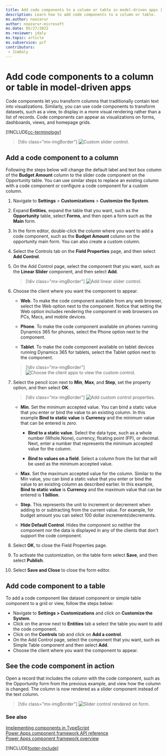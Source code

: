```yaml
---
title: Add code components to a column or table in model-driven apps | Microsoft Docs
description: Learn how to add code components to a column or table.
ms.author: noazarur
author: noazarur-microsoft
ms.date: 05/27/2022
ms.reviewer: jdaly
ms.topic: article
ms.subservice: pcf
contributors:
 - JimDaly
---
```


# Add code components to a column or table in model-driven apps

Code components let you transform columns that traditionally contain text into visualizations. Similarly, you can use code components to transform datasets, such as a view, to display in a more visual rendering rather than a list of records. Code components can appear as visualizations on forms, dashboards, views, and homepage grids. 

[!INCLUDE[cc-terminology](../data-platform/includes/cc-terminology.md)]

   > [!div class="mx-imgBorder"] 
   > ![Custom slider control.](../../maker/model-driven-apps/media/slider-control.PNG "Custom slider control ")

## Add a code component to a column

Following the steps below will change the default label and text box column of the **Budget Amount** column to the slider code component on the Opportunity table. You can use similar steps to replace an existing column with a code component or configure a code component for a custom column.

1. Navigate to **Settings** > **Customizations** > **Customize the System**.

2. Expand **Entities**, expand the table that you want, such as the **Opportunity** table, select **Forms**, and then open a form such as the **Main** form.

3. In the form editor, double-click the column where you want to add a code component, such as the **Budget Amount** column on the opportunity main form. You can also create a custom column.

4. Select the Controls tab on the **Field Properties** page, and then select **Add Control**.

5. On the Add Control page, select the component that you want, such as the **Linear Slider** component, and then select **Add**.

   > [!div class="mx-imgBorder"] 
   > ![Add linear slider control.](../../maker/model-driven-apps/media/add-slider.PNG "Add linear slider control")

6. Choose the client where you want the component to appear.

   - **Web**. To make the code component available from any web browser, select the Web option next to the component. Notice that setting the Web option includes rendering the component in web browsers on PCs, Macs, and mobile devices.

   - **Phone**. To make the code component available on phones running Dynamics 365 for phones, select the Phone option next to the component.

   - **Tablet**. To make the code component available on tablet devices running Dynamics 365 for tablets, select the Tablet option next to the component.

   > [!div class="mx-imgBorder"] 
   > ![Choose the client apps to view the custom control.](../../maker/model-driven-apps/media/choose-client.png "Choose the client apps to view the custom control") 

7. Select the pencil icon next to **Min**, **Max**, and **Step**, set the property option, and then select **OK**.  
   
   > [!div class="mx-imgBorder"] 
   > ![Add custom control properties.](../../maker/model-driven-apps/media/ccf-add-properties.png "Add custom control properties")

   - **Min**. Set the minimum accepted value. You can bind a static value that you enter or bind the value to an existing column. In this example **Bind to static value** is **Currency** and the minimum value that can be entered is *zero*.  
  
       - **Bind to a static value**. Select the data type, such as a whole number (Whole.None), currency, floating point (FP), or decimal. Next, enter a number that represents the minimum accepted value for the column.  
  
       - **Bind to values on a field**. Select a column from the list that will be used as the minimum accepted value.  
  
   - **Max**. Set the maximum accepted value for the column. Similar to the Min value, you can bind a static value that you enter or bind the value to an existing column as described earlier. In this example, **Bind to static value** is **Currency** and the maximum value that can be entered is **1 billion**.  
  
   - **Step**. This represents the unit to increment or decrement when adding to or subtracting from  the current value. For example, for budget amount you can select 100 dollar increments\decrements.  
  
   - **Hide Default Control**. Hides the component so neither the component nor the data is displayed in any of the clients that don't support the code component.   
  
8. Select **OK**, to close the Field Properties page.  
  
9. To activate the customization, on the table form select **Save**, and then select **Publish**.  
  
10. Select **Save and Close** to close the form editor.  
  
## Add code component to a table

To add a code component like dataset component or simple table component to a grid or view, follow the steps below:

  - Navigate to **Settings > Customizations** and click on **Customize the System**.
  - Click on the arrow next to **Entities** tab a select the table you want to add the code component. 
  - Click on the **Controls** tab and click on **Add a control**.
  - On the Add Control page, select the component that you want, such as Simple Table component and then select **Add**.
  - Choose the client where you want the component to appear.


## See the code component in action  

 Open a record that includes the column with the code component, such as the Opportunity form from the previous example, and view how the column is changed. The column is now rendered as a slider component instead of the text column.  

> [!div class="mx-imgBorder"] 
> ![Slider control rendered on form.](../../maker/model-driven-apps/media/slider-control.PNG "Slider control rendered on form")  

### See also

[Implementing components in TypeScript](implementing-controls-using-typescript.md)<br/>
[Power Apps component framework API reference](reference/index.md)<br/>
[Power Apps component framework overview](overview.md)


[!INCLUDE[footer-include](../../includes/footer-banner.md)]
